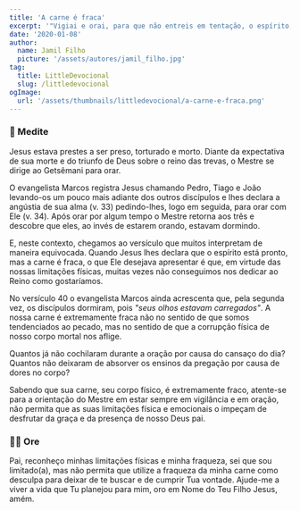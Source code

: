 ```yaml
---
title: 'A carne é fraca'
excerpt: '"Vigiai e orai, para que não entreis em tentação, o espírito, na verdade, está pronto, mas a carne é fraca" – Marcos 14.38'
date: '2020-01-08'
author:
  name: Jamil Filho
  picture: '/assets/autores/jamil_filho.jpg'
tag:
  title: LittleDevocional
  slug: /littledevocional
ogImage:
  url: '/assets/thumbnails/littledevocional/a-carne-e-fraca.png'
---
```


### 📖 Medite

Jesus estava prestes a ser preso, torturado e morto. Diante da expectativa de sua morte e do triunfo de Deus sobre o reino das trevas, o Mestre se dirige ao Getsêmani para orar.


O evangelista Marcos registra Jesus chamando Pedro, Tiago e João levando-os um pouco mais adiante dos outros discípulos e lhes declara a angústia de sua alma (v. 33) pedindo-lhes, logo em seguida, para orar com Ele (v. 34). Após orar por algum tempo o Mestre retorna aos três e descobre que eles, ao invés de estarem orando, estavam dormindo.


E, neste contexto, chegamos ao versículo que muitos interpretam de maneira equivocada. Quando Jesus lhes declara que o espírito está pronto, mas a carne é fraca, o que Ele desejava apresentar é que, em virtude das nossas limitações físicas, muitas vezes não conseguimos nos dedicar ao Reino como gostaríamos.


No versículo 40 o evangelista Marcos ainda acrescenta que, pela segunda vez, os discípulos dormiram, pois *"seus olhos estavam carregados"*. A nossa carne é extremamente fraca não no sentido de que somos tendenciados ao pecado, mas no sentido de que a corrupção física de nosso corpo mortal nos aflige.


Quantos já não cochilaram durante a oração por causa do cansaço do dia? Quantos não deixaram de absorver os ensinos da pregação por causa de dores no corpo?


Sabendo que sua carne, seu corpo físico, é extremamente fraco, atente-se para a orientação do Mestre em estar sempre em vigilância e em oração, não permita que as suas limitações física e emocionais o impeçam de desfrutar da graça e da presença de nosso Deus pai.

### 🙏🏻 Ore

Pai, reconheço minhas limitações físicas e minha fraqueza, sei que sou limitado(a), mas não permita que utilize a fraqueza da minha carne como desculpa para deixar de te buscar e de cumprir Tua vontade. Ajude-me a viver a vida que Tu planejou para mim, oro em Nome do Teu Filho Jesus, amém.
